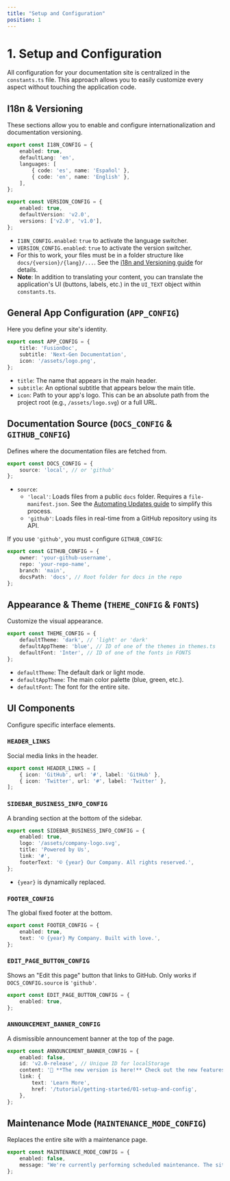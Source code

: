 ```yaml
---
title: "Setup and Configuration"
position: 1
---
```


# 1. Setup and Configuration

All configuration for your documentation site is centralized in the `constants.ts` file. This approach allows you to easily customize every aspect without touching the application code.

## I18n & Versioning

These sections allow you to enable and configure internationalization and documentation versioning.

```typescript
export const I18N_CONFIG = {
    enabled: true,
    defaultLang: 'en',
    languages: [
        { code: 'es', name: 'Español' },
        { code: 'en', name: 'English' },
    ],
};

export const VERSION_CONFIG = {
    enabled: true,
    defaultVersion: 'v2.0',
    versions: ['v2.0', 'v1.0'],
};
```

- `I18N_CONFIG.enabled`: `true` to activate the language switcher.
- `VERSION_CONFIG.enabled`: `true` to activate the version switcher.
- For this to work, your files must be in a folder structure like `docs/{version}/{lang}/...`. See the [i18n and Versioning guide](./04-i18n-and-versioning.md) for details.
- **Note**: In addition to translating your content, you can translate the application's UI (buttons, labels, etc.) in the `UI_TEXT` object within `constants.ts`.

## General App Configuration (`APP_CONFIG`)

Here you define your site's identity.

```typescript
export const APP_CONFIG = {
    title: 'FusionDoc',
    subtitle: 'Next-Gen Documentation',
    icon: '/assets/logo.png',
};
```

- `title`: The name that appears in the main header.
- `subtitle`: An optional subtitle that appears below the main title.
- `icon`: Path to your app's logo. This can be an absolute path from the project root (e.g., `/assets/logo.svg`) or a full URL.

## Documentation Source (`DOCS_CONFIG` & `GITHUB_CONFIG`)

Defines where the documentation files are fetched from.

```typescript
export const DOCS_CONFIG = {
    source: 'local', // or 'github'
};
```

- `source`:
    - `'local'`: Loads files from a public `docs` folder. Requires a `file-manifest.json`. See the [Automating Updates guide](./05-automating-updates.md) to simplify this process.
    - `'github'`: Loads files in real-time from a GitHub repository using its API.

If you use `'github'`, you must configure `GITHUB_CONFIG`:

```typescript
export const GITHUB_CONFIG = {
    owner: 'your-github-username',
    repo: 'your-repo-name',
    branch: 'main',
    docsPath: 'docs', // Root folder for docs in the repo
};
```

## Appearance & Theme (`THEME_CONFIG` & `FONTS`)

Customize the visual appearance.

```typescript
export const THEME_CONFIG = {
    defaultTheme: 'dark', // 'light' or 'dark'
    defaultAppTheme: 'blue', // ID of one of the themes in themes.ts
    defaultFont: 'Inter', // ID of one of the fonts in FONTS
};
```

- `defaultTheme`: The default dark or light mode.
- `defaultAppTheme`: The main color palette (blue, green, etc.).
- `defaultFont`: The font for the entire site.

## UI Components

Configure specific interface elements.

### `HEADER_LINKS`
Social media links in the header.

```typescript
export const HEADER_LINKS = [
    { icon: 'GitHub', url: '#', label: 'GitHub' },
    { icon: 'Twitter', url: '#', label: 'Twitter' },
];
```

### `SIDEBAR_BUSINESS_INFO_CONFIG`
A branding section at the bottom of the sidebar.

```typescript
export const SIDEBAR_BUSINESS_INFO_CONFIG = {
    enabled: true,
    logo: '/assets/company-logo.svg',
    title: 'Powered by Us',
    link: '#',
    footerText: '© {year} Our Company. All rights reserved.',
};
```
- `{year}` is dynamically replaced.

### `FOOTER_CONFIG`
The global fixed footer at the bottom.

```typescript
export const FOOTER_CONFIG = {
    enabled: true,
    text: '© {year} My Company. Built with love.',
};
```

### `EDIT_PAGE_BUTTON_CONFIG`
Shows an "Edit this page" button that links to GitHub. Only works if `DOCS_CONFIG.source` is `'github'`.

```typescript
export const EDIT_PAGE_BUTTON_CONFIG = {
    enabled: true,
};
```

### `ANNOUNCEMENT_BANNER_CONFIG`
A dismissible announcement banner at the top of the page.

```typescript
export const ANNOUNCEMENT_BANNER_CONFIG = {
    enabled: false,
    id: 'v2.0-release', // Unique ID for localStorage
    content: '🚀 **The new version is here!** Check out the new features.',
    link: {
        text: 'Learn More',
        href: '/tutorial/getting-started/01-setup-and-config',
    },
};
```

## Maintenance Mode (`MAINTENANCE_MODE_CONFIG`)

Replaces the entire site with a maintenance page.

```typescript
export const MAINTENANCE_MODE_CONFIG = {
    enabled: false,
    message: "We're currently performing scheduled maintenance. The site will be back online shortly.",
};
```
